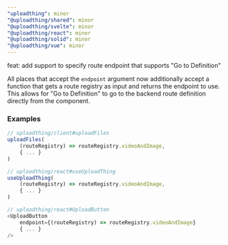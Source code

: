 ```yaml
---
"uploadthing": minor
"@uploadthing/shared": minor
"@uploadthing/svelte": minor
"@uploadthing/react": minor
"@uploadthing/solid": minor
"@uploadthing/vue": minor
---
```


feat: add support to specify route endpoint that supports "Go to Definition"

All places that accept the `endpoint` argument now additionally accept a function that gets a route registry as input and returns the endpoint to use. This allows for "Go to Definition" to go to the backend route definition directly from the component.

### Examples  

```ts
// uploadthing/client#uploadFiles
uploadFiles(
    (routeRegistry) => routeRegistry.videoAndImage,
    { ... }
)

// uploadthing/react#useUploadThing
useUploadThing(
    (routeRegistry) => routeRegistry.videoAndImage,
    { ... }
)

// uploadthing/react#UploadButton
<UploadButton
    endpoint={(routeRegistry) => routeRegistry.videoAndImage}
    { ... }
/>
```